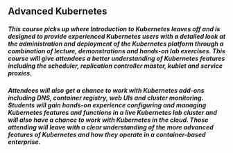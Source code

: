## Advanced Kubernetes

##### This course picks up where Introduction to Kubernetes leaves off and is designed to provide experienced Kubernetes users with a detailed look at the administration and deployment of the Kubernetes platform through a combination of lecture, demonstrations and hands-on lab exercises. This course will give attendees a better understanding of Kubernetes features including the scheduler, replication controller master, kublet and service proxies.

##### Attendees will also get a chance to work with Kubernetes add-ons including DNS, container registry, web UIs and cluster monitoring. Students will gain hands-on experience configuring and managing Kubernetes features and functions in a live Kubernetes lab cluster and will also have a chance to work with Kubernetes in the cloud. Those attending will leave with a clear understanding of the more advanced features of Kubernetes and how they operate in a container-based enterprise.